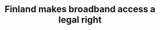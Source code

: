 ---
title: Finland makes broadband access a legal right
layout: post
type: link
link_to: http://www.guardian.co.uk/technology/2009/oct/14/finland-broadband
description: Finland makes broadband access a legal right
topics:
 - broadband
 - finland
---